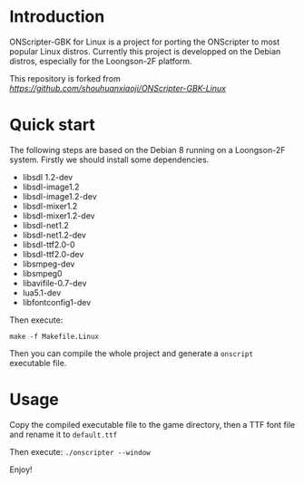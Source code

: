 Introduction
====================
ONScripter-GBK for Linux is a project for porting the ONScripter to most popular Linux distros.
Currently this project is developped on the Debian distros, especially for the Loongson-2F platform.

This repository is forked from *https://github.com/shouhuanxiaoji/ONScripter-GBK-Linux*

Quick start
====================
The following steps are based on the Debian 8 running on a Loongson-2F system.
Firstly we should install some dependencies.

* libsdl 1.2-dev
* libsdl-image1.2
* libsdl-image1.2-dev
* libsdl-mixer1.2
* libsdl-mixer1.2-dev
* libsdl-net1.2
* libsdl-net1.2-dev
* libsdl-ttf2.0-0
* libsdl-ttf2.0-dev
* libsmpeg-dev
* libsmpeg0
* libavifile-0.7-dev
* lua5.1-dev
* libfontconfig1-dev

Then execute: 

    make -f Makefile.Linux

Then you can compile the whole project and generate a <code>onscript</code> executable file.

Usage
====================
Copy the compiled executable file to the game directory, then a TTF font file and rename it to <code>default.ttf</code>

Then execute: <code>./onscripter --window</code>

Enjoy!
